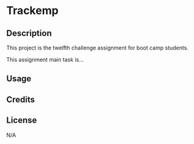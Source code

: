 # Trackemp

## Description

This project is the twelfth challenge assignment for boot camp students. 

This assignment main task is...

## Usage


## Credits


## License

N/A
